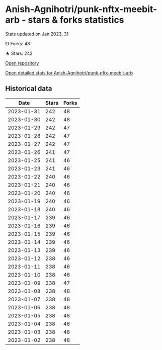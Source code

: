 # Anish-Agnihotri/punk-nftx-meebit-arb - stars & forks statistics

Stats updated on Jan 2023, 31

☋ Forks: 48

★ Stars: 242

[Open repository](https://github.com/Anish-Agnihotri/punk-nftx-meebit-arb)

[Open detailed stats for Anish-Agnihotri/punk-nftx-meebit-arb](https://reviewgithub.com/rep/Anish-Agnihotri/punk-nftx-meebit-arb)

## Historical data
| Date | Stars | Forks |
|------|-------|-------|
| 2023-01-31 | 242 | 48 | 
| 2023-01-30 | 242 | 48 | 
| 2023-01-29 | 242 | 47 | 
| 2023-01-28 | 242 | 47 | 
| 2023-01-27 | 242 | 47 | 
| 2023-01-26 | 241 | 47 | 
| 2023-01-25 | 241 | 46 | 
| 2023-01-23 | 241 | 46 | 
| 2023-01-22 | 240 | 46 | 
| 2023-01-21 | 240 | 46 | 
| 2023-01-20 | 240 | 46 | 
| 2023-01-19 | 240 | 46 | 
| 2023-01-18 | 240 | 46 | 
| 2023-01-17 | 239 | 46 | 
| 2023-01-16 | 239 | 46 | 
| 2023-01-15 | 239 | 46 | 
| 2023-01-14 | 239 | 46 | 
| 2023-01-13 | 239 | 46 | 
| 2023-01-12 | 238 | 46 | 
| 2023-01-11 | 238 | 46 | 
| 2023-01-10 | 238 | 46 | 
| 2023-01-09 | 238 | 47 | 
| 2023-01-08 | 238 | 48 | 
| 2023-01-07 | 238 | 48 | 
| 2023-01-06 | 238 | 48 | 
| 2023-01-05 | 238 | 48 | 
| 2023-01-04 | 238 | 48 | 
| 2023-01-03 | 238 | 48 | 
| 2023-01-02 | 238 | 48 | 

